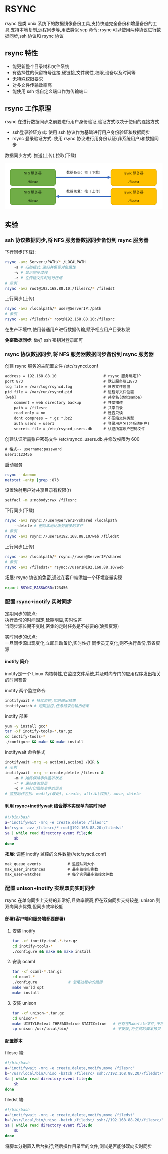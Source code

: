 # RSYNC

rsync 是类 unix 系统下的数据镜像备份工具,支持快速完全备份和增量备份的工具,支持本地复制,远程同步等,用法类似 scp 命令; rsync 可以使用两种协议进行数据同步,ssh 协议和 rsync 协议

## rsync 特性

* 能更新整个目录树和文件系统
* 有选择性的保留符号连接,硬链接,文件属性,权限,设备以及时间等
* 无特殊权限要求
* 对多文件传输效率高
* 能使用 ssh 或自定义端口作为传输端口

## rsync 工作原理

rsync 在进行数据同步之前要进行用户身份验证,验证方式取决于使用的连接方式

* ssh登录验证方式: 使用 ssh 协议作为基础进行用户身份验证和数据同步
* rsync 登录验证方式: 使用 rsync 协议进行用身份认证(非系统用户)和数据同步

数据同步方式: 推送(上传),拉取(下载)

![rsync数据同步](Pics/rsync.png)

## 实验

### ssh 协议数据同步,将 NFS 服务器数据同步备份到 rsync 服务器

下行同步(下载):  

```bash
rsync -avz Server:/PATH/* /LOCALPATH
    -a # 归档模式,递归并保留对象属性
    -v # 显示同步过程
    -z # 在传输文件时进行压缩
# 示例
rsync -avz root@192.168.88.10:/filesrc/* /filedst
```

上行同步(上传)

```bash
rsync -avz /localpath/* user@ServerIP:/path
# 示例
rsync -avz /filedst/* root@192.168.88.10:/filesrc
```

在生产环境中,使用普通用户进行数据传输,赋予相应用户目录权限

**免密数据同步**: 做好 ssh 密钥对登录即可

### rsync 协议数据同步,将 NFS 服务器数据同步备份到 rsync 服务器

创建 rsync 服务的主配置文件 /etc/rsyncd.conf

```txt
address = 192.168.88.10                     # rsync 服务绑定IP
port 873                                    # 默认服务端口873
log file = /var/log/rsyncd.log              # 日志文件位置
pid file = /var/run/rsyncd.pid              # 进程号文件位置
[web]                                       # 共享名(类似samba)
    comment = web directory backup          # 共享描述
    path = /filesrc                         # 共享目录
    read only = no                          # 是否只读
    dont compress = *.gz *.bz2              # 不压缩文件类型
    auth users = user1                      # 登录用户名(非系统用户)
    secrets file = /etc/rsyncd_users.db     # 认证所需账户密码文件
```

创建认证所需账户密码文件 /etc/rsyncd_users.db,并修改权限为 600

```txt
# 格式-- username:password
user1:123456
```

启动服务

```bash
rsync --daemon
netstat -antp |grep :873
```

设置映射用户对共享目录有权限(r)

```bash
setfacl -m u:nobody:rwx /filesrc
```

下行同步(下载)

```bash
rsync -avz rsync://user@ServerIP/shared /localpath
    --delete # 删除本地比服务器多的文件
# 示例
rsync -avz rsync://user1@192.168.88.10/web /filedst
```

上行同步(上传)

```bash
rsync -avz /localpath/* rsync://user@ServerIP/shared
# 示例
rsync -avz /filedst/* rsync://user1@192.168.88.10/web
```

拓展: rsync 协议的免密,通过在客户端添加一个环境变量实现

```bash
export RSYNC_PASSWORD=123456
```

### 配置 rsync+inotify 实时同步

定期同步的缺点:  
  执行备份的时间固定,延期明显,实时性差  
  当同步源长期不变时,密集的定时任务是不必要的(浪费资源)

实时同步的优点:  
  一旦同步源出现变化,立即启动备份,实时性好
  同步员无变化,则不执行备份,节省资源

#### inotify 简介

inotify是一个 Linux 内核特性,它监控文件系统,并及时向专门的应用程序发出相关的时间警告

inotify 两个监控命令:

```bash
inotifywait # 持续监控,实时输出结果
inotifywatch # 短期监控,任务结束后输出结果
```

inotify 部署

```bash
yum -y install gcc*
tar -xf inotify-tools-*.tar.gz
cd inotify-tools-*
./configure && make && make install
```

inotifywait 命令格式

```bash
inotifywait -mrq -e action1,action2 /DIR &
# 示例
inotifywait -mrq -e create,delete /filesrc &
    -m # 始终保持事件监听状态
    -r # 递归查询目录
    -q # 只打印监控事件的信息
# 监控动作包括: modify(改动), create, attrib(权限), move, delete
```

#### 利用 rsync+inotifywait 结合脚本实现单向实时同步

```bash
#!/bin/bash
a="inotifywait -mrq -e create,delete /filesrc"
b="rsync -avz /filesrc/* root@192.168.88.20:/filedst"
$a | while read directory event file;do
    $b
done
```

**拓展**: 调整 inotify 监控的文件数量(/etc/sysctl.conf)

```txt
mak_queue_events            # 监控队列大小
mak_user_instances          # 最多监控实例数
max_user-watches            # 每个实例最多监控文件数
```

### 配置 unison+inotify 实现双向实时同步

rsync 在单向同步上支持的非常好,且效率很高,但在双向同步支持较差; unison 则双向同步优秀,但同步效率较低

#### 部署(客户端和服务端都要部署)

1. 安装 inotify

   ```bash
   tar -xf inotify-tool-*.tar.gz
   cd inotify-tools-*
   ./configure && make && make install
   ```

2. 安装 ocaml

   ```bash
   tar -xf ocaml-*.tar.gz
   cd ocaml-*
   ./configure              # 忽略过程中的报错
   make world opt
   make install
   ```

3. 安装 unison

   ```bash
   tar -xf unison-*.tar.gz
   cd unison-*
   make UISTYLE=text THREADS=true STATIC=true   # 已存在Makefile文件,不用./configure
   cp unison /usr/local/bin/                    # 不安装,将生成的脚本拷贝

#### 配置脚本

filesrc 端:

```bash
#!/bin/bash
a="inotifywait -mrq -e create,delete,modify,move /filesrc"
b="/usr/local/bin/uniso -batch /filesrc/ ssh://192.168.88.20//filedst/"
$a | while read directory event file;do
    $b
done
```

filedst 端:

```bash
#!/bin/bash
a="inotifywait -mrq -e create,delete,modify,move /filedst"
b="/usr/local/bin/uniso -batch /filedst/ ssh://192.168.88.20//filesrc/"
$a | while read directory event file;do
    $b
done
```

将脚本分别置入后台执行;然后操作目录里的文件,测试是否能够双向实时同步
